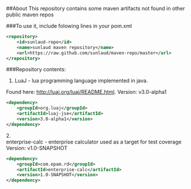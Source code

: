 ##About
This repository contains some maven artifacts not found in other public maven repos

###To use it, include folowing lines in your pom.xml

```xml
<repository>
    <id>sunlaud-repo</id>
    <name>sunlaud maven repository</name>
    <url>https://raw.github.com/sunlaud/maven-repo/master</url>
</repository>
```


###Repository contents:

1. <div>LuaJ - lua programming language implemented in java.
Found here: http://luaj.org/luaj/README.html.
Version: v3.0-alpha1

```xml
<dependency>
    <groupId>org.luaj</groupId>
    <artifactId>luaj-jse</artifactId>
    <version>3.0-alpha1</version>
</dependency>
```
</div>
2. <div>enterprise-calc - enterprise calculator used as a target for test coverage
Version: v1.0-SNAPSHOT

```xml
<dependency>
    <groupId>com.epam.rd</groupId>
    <artifactId>enterprise-calc</artifactId>
    <version>1.0-SNAPSHOT</version>
</dependency>
```
</div>
